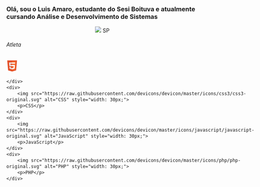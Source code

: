 <H3> Olá, sou o Luis Amaro, estudante do Sesi Boituva e atualmente cursando Análise e Desenvolvimento de Sistemas</H3>
<div style="display: flex; justify-content: center; align-items: center;">
    <div>
        <img src="https://fotos.oceanob2b.com/High/042038.jpg?ims=400x" style="width: 25px;" <h6> SP</h6> 
    </div>
</div>
<h6> Atleta </h6>

<div style="display: flex; justify-content: space-around; align-items: center;">
    <div>
        <img src="https://raw.githubusercontent.com/devicons/devicon/master/icons/html5/html5-original.svg" alt="HTML" style="width: 30px;">
       
    </div>
    <div>
        <img src="https://raw.githubusercontent.com/devicons/devicon/master/icons/css3/css3-original.svg" alt="CSS" style="width: 30px;">
        <p>CSS</p>
    </div>
    <div>
        <img src="https://raw.githubusercontent.com/devicons/devicon/master/icons/javascript/javascript-original.svg" alt="JavaScript" style="width: 30px;">
        <p>JavaScript</p>
    </div>
    <div>
        <img src="https://raw.githubusercontent.com/devicons/devicon/master/icons/php/php-original.svg" alt="PHP" style="width: 30px;">
        <p>PHP</p>
    </div>
</div>


     

   
   
   
       
